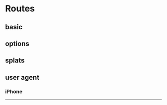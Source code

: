 Routes
======

basic
-----

options
-------

splats
------

user agent
----------

### iPhone

* * *
